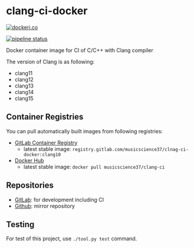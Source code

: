 # clang-ci-docker

[![dockeri.co](https://dockeri.co/image/musicscience37/clang-ci)](https://hub.docker.com/r/musicscience37/clang-ci)

[![pipeline status](https://gitlab.com/MusicScience37/clang-ci-docker/badges/main/pipeline.svg)](https://gitlab.com/MusicScience37/clang-ci-docker/-/commits/main)

Docker container image for CI of C/C++ with Clang compiler

The version of Clang is as following:

- clang11
- clang12
- clang13
- clang14
- clang15

## Container Registries

You can pull automatically built images from following registries:

- [GitLab Container Registry](https://gitlab.com/musicscience37/clang-ci-docker/container_registry)
  - latest stable image: `registry.gitlab.com/musicscience37/clnag-ci-docker:clang10`
- [Docker Hub](https://hub.docker.com/r/musicscience37/clang-ci)
  - latest stable image: `docker pull musicscience37/clang-ci`

## Repositories

- [GitLab](https://gitlab.com/musicscience37/clang-ci-docker):
  for development including CI
- [Github](https://github.com/MusicScience37/clang-ci-docker):
  mirror repository

## Testing

For test of this project,
use `./tool.py test` command.
